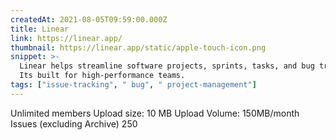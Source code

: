 ```yaml
---
createdAt: 2021-08-05T09:59:00.000Z
title: Linear
link: https://linear.app/
thumbnail: https://linear.app/static/apple-touch-icon.png
snippet: >-
  Linear helps streamline software projects, sprints, tasks, and bug tracking.
  Its built for high-performance teams.
tags: ["issue-tracking", " bug", " project-management"]
---
```

Unlimited members
Upload size: 10 MB
Upload Volume: 150MB/month
Issues (excluding Archive)
250